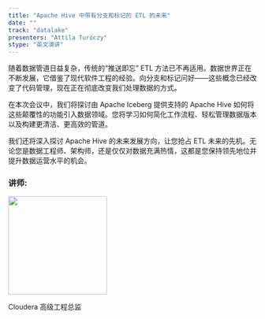 ```yaml
---
title: "Apache Hive 中带有分支和标记的 ETL 的未来"
date: ""
track: "datalake"
presenters: "Attila Turóczy"
stype: "英文演讲"
--- 
```


随着数据管道日益复杂，传统的“推送即忘” ETL 方法已不再适用。数据世界正在不断发展，它借鉴了现代软件工程的经验。向分支和标记问好——这些概念已经改变了代码管理，现在正在彻底改变我们处理数据的方式。

在本次会议中，我们将探讨由 Apache Iceberg 提供支持的 Apache Hive 如何将这些颠覆性的功能引入数据领域。您将学习如何简化工作流程、轻松管理数据版本以及构建更清洁、更高效的管道。

我们还将深入探讨 Apache Hive 的未来发展方向，让您抢占 ETL 未来的先机。无论您是数据工程师、架构师，还是仅仅对数据充满热情，这都是您保持领先地位并提升数据运营水平的机会。

### 讲师:

<img src="https://sessionize.com/image/eaac-400o400o1-4tyV3Kp9qDQ4mSJ4t3tDoV.jpg" width="200" /><br/>

Cloudera 高级工程总监